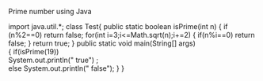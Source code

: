 
Prime number using Java 

import java.util.*;
class Test{ 
    public static boolean isPrime(int n) { 
    if (n%2==0) return false; 
    for(int i=3;i<=Math.sqrt(n);i+=2) { 
        if(n%i==0) 
            return false; 
    } 
    return true; 
} 
    public static void main(String[] args)  
    { 
         if(isPrime(19))  
         System.out.println(" true") ;  
         else 
         System.out.println(" false"); 
    } 
} 

